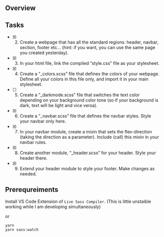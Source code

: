 ## Overview

## Tasks

- [x] 2. Create a webpage that has all the standard regions: header, navbar, section, footer etc... (hint: if you want, you can use the same page you created yesterday).
- [x] 3. In your html file, link the compiled “style.css” file as your stylesheet.
- [x] 4. Create a “\_colors.scss” file that defines the colors of your webpage. Define all your colors in this file only, and import it in your main stylesheet.
- [ ] 5. Create a “\_darkmode.scss” file that switches the text color depending on your background color tone (so if your background is dark, text will be light and vice versa).
- [x] 6. Create a “\_navbar.scss” file that defines the navbar styles. Style your navbar only here.
- [x] 7. In your navbar module, create a mixin that sets the flex-direction (taking the direction as a parameter). Include (call) this mixin in your navbar rules.
- [x] 8. Create another module, “\_header.scss” for your header. Style your header there.
- [x] 9. Extend your header module to style your footer. Make changes as needed.

## Prerequreiments

Install VS Code Extension of `Live Sass Compiler`.
(This is little unstaible working while I am developing simultaneously)

or

```
yarn
yarn sass:watch
```
